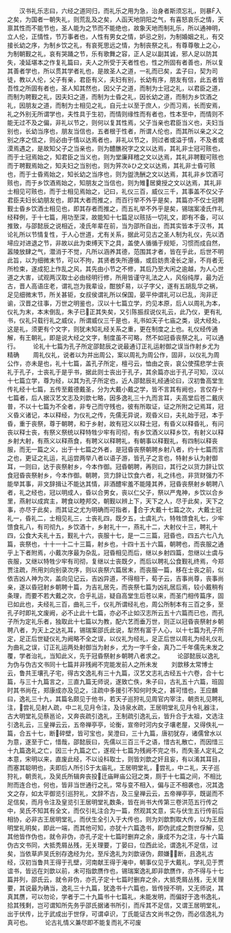<!-- { "loadSidebar": true } -->
　　汉书礼乐志曰，六经之道同归，而礼乐之用为急，治身者斯须忘礼，则暴入之矣，为国者一朝失礼，则荒乱及之矣，人函天地阴阳之气，有喜怒哀乐之情，天禀其性而不能节也，圣人能为之节而不能绝也，故象天地而制礼乐，所以通神明，立人伦，正情性，节万事者也，人性有男女之情，妒忌之别，为制婚姻之礼，有交接长幼之序，为制乡饮之礼，有哀死思远之情，为制丧祭之礼，有尊尊敬上之心，为制朝觐之礼，哀有哭踊之节，乐有歌舞之容，正人足以副其诚，邪人足以防其失，凌延堪本之作复礼篇曰，夫人之所受于天者性也，性之所固有者善也，所以复其善者学也，所以贯其学者礼也，是故圣人之道，一礼而已矣，孟子曰，契为司徒，教以人伦，父子有亲，君臣有义，夫妇有别，长幼有序，朋友有信，此五者皆吾性之所固有者也，圣人知其然也，因父子之道，而制为士冠之礼，以君臣之道，而制为聘觐之礼，因夫妇之道，而制为士昏之礼，因长幼之道，而制为乡饮酒之礼，因朋友之道，而制为士相见之礼，自元士以至于庶人，少而习焉，长而安焉，礼之外别无所谓学也，夫性具于生初，而情则缘性而有者也，性本至中，而情则不能无过不及之偏，非礼以节之，则何以复其性焉，父子当亲也君臣当义也，夫妇当别也，长幼当序也，朋友当信也，五者根于性者，所谓人伦也，而其所以亲之义之别之序之信之，则必由于情以达焉者也，非礼以节之，则过者或溢于情，不及者或漠焉遇之，是故知父子之当亲也，则为醴醮祝字之文以达焉，其礼非士冠可赅也，而于士冠焉始之，知君臣之当义也，则为堂廉拜稽之文以达焉，其礼非聘觐可赅也而于聘觐焉始之，知夫妇之当别也，则为笄次ひ之文以达焉，其礼非士昏可赅也，而于士昏焉始之，知长幼之当序也，则为盥洗酬之文以达焉，其礼非乡饮酒可赅也，而于乡饮酒焉始之，知朋友之当信也，则为雉居奠授之文以达焉，其礼非士相见可赅也，而于士相见焉始之，记曰，礼仪三百，威仪三千，其事盖不仅父子君臣夫妇长幼朋友也，即其大者而推之，而百行举不外乎是矣，其篇亦不仅士冠聘觐士昏乡饮酒士相见也，即其存者而推之，而五礼举不外乎是矣，锡瑞案凌氏作礼经释例，于十七篇，用功至深，故能知十七篇足以赅括一切礼文，即有不备，可以推致，与邵懿辰之说相近，凌氏年辈在前，当为邵所自出，而其实皆本于汉书，其论礼所以节情复性，于人心世道，尤有关系，据此可见古之圣人制为礼仪，先以洒埽应对进退之节，非故以此为束缚天下之具，盖使人循循于规矩，习惯而成自然，嚣陵放肆之气，潜消于不觉，凡所以涵养其德，范围其才者，皆在乎此，后世不明此旨，以为细微末节，可以不拘，其贤者失所遵循，或启妨贵凌长之渐，不肖者无所检束，遂成犯上作乱之风，其先由小节之不修，其后乃至大闲之逾越，为人心世道之大害，试观两汉取士必由经明行修，所用皆谨守礼法之人，风俗纯厚，最为近古，晋人高语庄老，谓礼岂为我辈设，酣放易，以子字父，遂有五胡乱华之祸，足见细微末节，所关甚钜，女叔侯谓礼所以保国，晏平仲谓礼可以已乱，洵非迂谕，汉晋之往事，万世之明鉴也，汉以十七篇立学，灼见本原，后人以周礼为本，仪礼为末，本末倒乱，朱子已正其失矣，又引陈振叔说仪礼云，此乃仪，更有礼书，仪礼只载行礼之威仪，所谓威仪三千是也，礼书如天子七庙之类，说大经处，这是礼，须更有个文字，则犹未知礼经关系之重，更在制度之上也。礼仪经传通解，有王朝礼，即是说大经之文字，制度虽不可略，然不如冠昏丧祭之礼，可以通行。
　　论礼十七篇为孔子所定邵懿辰之说最通订正礼运射御之误当作射乡尤为精确
　　周礼仪礼，说者以为并出周公，案以周礼为周公作，固非，以仪礼为周公作，亦未是也，礼十七篇，盖孔子所定，檀弓云，恤由之丧，哀公使孺悲学士丧礼于孔子，士丧礼于是乎书，据此则士丧出于孔子，其余篇亦出于孔子可知，汉以十七篇立学，尊为经，以其为孔子所定也，近人邵懿辰礼经通论曰，汉初鲁高堂生传礼经十七篇，五传至戴德戴圣，分为大戴小戴之学，皆不言其有阙也，言仅存十七篇者，后人据汉艺文志及刘歆七略，因多逸礼三十九而言耳，夫高堂后苍二戴庆普，不以十七篇为不全者，非专己而守残也，彼有所取证，证之所附之记焉耳，冠义昏义诸记，本以释经，为仪礼之传，先儒无异说，观昏义曰，夫礼始于冠，本于昏，重于丧祭，尊于朝聘，和于乡射，故有冠义以释士冠，有昏义以释昏礼，有问丧以释士丧，有祭义祭统以释特牲少牢有司彻，有乡饮酒义以释乡饮，有射义以释乡射大射，有燕义以释燕食，有聘义以释聘礼，有朝事以释觐礼，有四制以释丧服，而无一篇之义，出于十七篇之外者，是冠昏丧祭朝聘乡射八者，约十七篇而言之也，更证之礼运，礼运尝两举八者以语子游，皆孔子之言也，特射乡认为射御耳，一则曰，达于丧祭射乡，今本作御。冠昏朝聘，再则曰，其行之以货力辞让饮食冠昏丧祭射乡，今本作御。朝聘，货力辞让饮食六者，礼之纬也，非货财强力不能举其事，非文辞揖让不能达其情，非酒醴牢羞不能隆其养，冠昏丧祭射乡朝聘八者，礼之经也，冠以明成人，昏以合男女，丧以仁父子，祭以严鬼神，乡饮以合乡里，燕射以成宾主，聘食以睦邦交，朝觐以辨上下，天下之人，尽于此矣，天下之事，亦尽于此矣，而其证之尤为明确而可指者，合于大戴十七篇之次，大戴士冠礼一，昏礼二，士相见礼三，士丧礼四，既夕五，士虞礼六，特牲馈食礼七，少牢馈食礼八，有司彻九，乡饮酒十，乡射礼十一，燕礼十二，大射仪十三，聘礼十四，公食大夫礼十五，觐礼十六，丧服十七，是一二三篇，冠昏也，四五六七八九篇，丧祭也，十十一十二十三篇，射乡也，十四十五十六篇，朝聘也，而丧服之通乎上下者附焉，小戴次序最为杂乱，冠昏相见而后，继以乡射四篇，忽继以士虞与丧服，又继以特牲少牢有司彻，复继以士丧既夕，而后以聘礼公食觐礼终焉，今郑贾注疏，所用刘向别录次序，则以丧祭六篇居末，而丧服一篇，移在士丧之前，似依吉凶人神为次，盖向见记云，吉凶异道，不得相干，荀子云，吉事尚尊，丧事尚亲，遂以昏冠射乡朝聘十篇，为吉礼居先，而丧祭七篇为凶礼居后焉，较小戴稍有条理，而要不若大戴之次，合乎礼运，疑自高堂生后苍以来，而圣门相传篇序，固已如此也，夫经礼三百，曲礼三千，仪礼所谓经礼也，周公所制本有三百之多，至孔子时即礼文废阙，必不止此十七篇，亦必不止如汉志所云五十六篇而已也，而孔子所为定礼乐者，独取此十七篇以为教，配六艺而垂万世，则正以冠昏丧祭射乡朝聘八者，为天上之达礼耳，锡瑞案邵氏此说，犁然有富于人心，以十七篇为孔子所定，足正后世疑仪礼为阙略不全之误，以仪礼为经礼，足正后世以周礼为经礼仪礼为曲礼之误，订正礼运两处射御当为射乡，尤为一字千金，真乃二千年儒先未发之覆，学者治礼，当知此义，先于冠昏祭射乡朝聘八者求之。
　　论邵懿辰以逸礼为伪与伪古文书同十七篇并非残阙不完能发前人之所未发
　　刘歆移太常博士云，鲁共王壤孔子宅，得古文逸礼有三十九篇，汉艺文志礼古经五十六卷，合十七篇，与三十九篇言之，三直九篇无师说，遂致亡佚，朱子曰，古礼五十六篇，班固时其书尚在，郑康成亦及见之，注疏中多援引不知何时失之，甚可惜也，王应麟曰，逸礼三十九，其篇名颇见于他书，若天子巡狩礼见周官内宰注，朝贡礼见聘礼注，尝礼见射人疏，中ニ礼见月令注，及诗泉水疏，王居明堂礼见月令礼器注，古大明堂礼见蔡邕论，又奔丧疏引逸礼，王制疏引逸礼云，皆升合于太祖，文选注引逸礼云，三皇禅云云，五帝禅亭亭，论衡，宣帝时河内女子壤老屋，又得佚礼一篇，合五十七，断碎壁，皆可宝也，吴澄曰，三十九篇，唐初犹存，诸儒曾水以为意，遂至于亡，惜哉，邵懿辰曰，先儒以三百三千之语，惜古礼散亡，而因惜三十九篇逸礼之亡，因三十九篇之亡，遂视十七篇为残阙不完之书，而失圣人定礼之本意，宋明以来，直废此经，不以设科取士，则皆刘歆之奸且妄，有以淆其耳目，而塞其聪明也，夫即后人所引于太庙礼，王居明堂礼，尝礼，中ニ礼，天子巡狩礼，朝贡礼，及吴氏所辑奔丧投迁庙畔庙公冠之类，厕于十七篇之间，不相比附而连合也，何也，皆非当世通行之礼，常与变不相入，偏与正不相袭也，况其逸文之存，如太平御览引巡狩礼，文辞不古，及三皇禅云云，五帝禅亭亭，既诞而不足信矣，而月令注及皇览引王居明堂礼数条，皆在尚书大传第三卷洪范五行传之中，吴氏不知其有全文，而仅引礼注合为一篇，然观其文意，实与伏生五行传前后相协，必非古王居明堂礼，而伏生全引入于大传也，则为刘歆剽取大传，以为王居明堂礼明矣，即此一端，而其他可知，亦犹十六篇逸书，即伪武成之剽世俘解，见其他皆作伪也，就令非伪，亦孔子定十七篇时删弃之余，康成不为之注，与十六篇伪古文书同，大抵秃屑丛残，无关理要，丁晏曰，位西此论，谓逸礼不足信，过矣，当依草庐吴氏别存逸经为允，至斥逸礼为刘歆诬伪，颇嫌断，且逸礼古经，汉初当鲁共王得于孔壁，河南献王得于淹中，朝事仪见于大戴礼，学礼见于贾谊书，皆远在刘歆以前，未可指歆赝作也，锡瑞案逸礼即非歆赝作，亦不得与十七篇并列，邵氏云，就令非伪，亦孔子定十七篇时删弃之余，大抵秃屑丛残，无关理要，其说最为确当，逸礼三十九篇，犹逸书十六篇也，皆传授不明，又无师说，其真其赝，可以勿论，学者于二十九篇书十七篇礼，未能发明，而偏好于逸书逸礼，拾其残剩，岂可谓知所先务乎邵氏据诸书所引，而斥其不足信，又谓王居明堂礼，出于伏传，比于武成出于世俘，可谓卓识，丁氏能证古文尚书之伪，而必信逸礼为真可也。
　　论古礼情义兼尽即不能复而礼不可废

